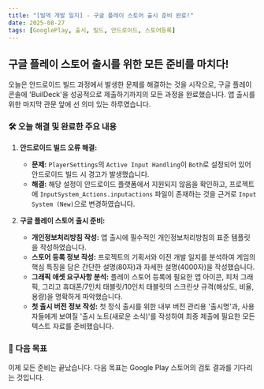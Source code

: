 ```yaml
---
title: "[빌덱 개발 일지] - 구글 플레이 스토어 출시 준비 완료!"
date: 2025-08-27
tags: [GooglePlay, 출시, 빌드, 안드로이드, 스토어등록]
---
```


## 구글 플레이 스토어 출시를 위한 모든 준비를 마치다!

오늘은 안드로이드 빌드 과정에서 발생한 문제를 해결하는 것을 시작으로, 구글 플레이 콘솔에 'BuilDeck'을 성공적으로 제출하기까지의 모든 과정을 완료했습니다. 앱 출시를 위한 마지막 관문 앞에 선 의미 있는 하루였습니다.

### 🛠️ 오늘 해결 및 완료한 주요 내용

1.  **안드로이드 빌드 오류 해결:**
    *   **문제:** `PlayerSettings`의 `Active Input Handling`이 `Both`로 설정되어 있어 안드로이드 빌드 시 경고가 발생했습니다.
    *   **해결:** 해당 설정이 안드로이드 플랫폼에서 지원되지 않음을 확인하고, 프로젝트에 `InputSystem_Actions.inputactions` 파일이 존재하는 것을 근거로 `Input System (New)`으로 변경하였습니다.

2.  **구글 플레이 스토어 출시 준비:**
    *   **개인정보처리방침 작성:** 앱 출시에 필수적인 개인정보처리방침의 표준 템플릿을 작성하였습니다.
    *   **스토어 등록 정보 작성:** 프로젝트의 기획서와 이전 개발 일지를 분석하여 게임의 핵심 특징을 담은 간단한 설명(80자)과 자세한 설명(4000자)을 작성했습니다.
    *   **그래픽 애셋 요구사항 분석:** 플레이 스토어 등록에 필요한 앱 아이콘, 피처 그래픽, 그리고 휴대폰/7인치 태블릿/10인치 태블릿의 스크린샷 규격(해상도, 비율, 용량)을 명확하게 파악했습니다.
    *   **첫 출시 버전 정보 작성:** 첫 정식 출시를 위한 내부 버전 관리용 '출시명'과, 사용자들에게 보여질 '출시 노트(새로운 소식)'를 작성하여 최종 제출에 필요한 모든 텍스트 자료를 준비했습니다.


### 🚀 다음 목표

이제 모든 준비는 끝났습니다. 다음 목표는 Google Play 스토어의 검토 결과를 기다리는 것입니다.